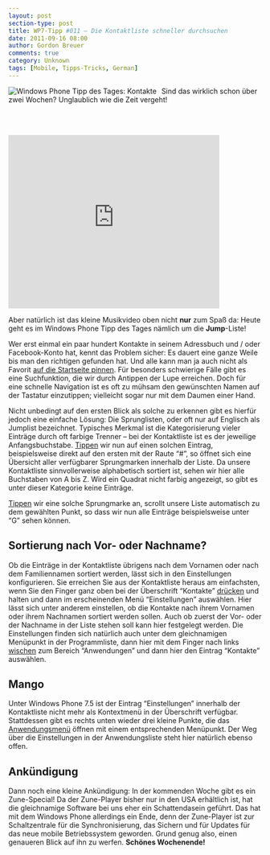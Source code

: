```yaml
---
layout: post
section-type: post
title: WP7-Tipp #011 – Die Kontaktliste schneller durchsuchen
date: 2011-09-16 08:00
author: Gordon Breuer
comments: true
category: Unknown
tags: [Mobile, Tipps-Tricks, German]
---
```

<p><img style="margin: 0px 10px 0px 0px; display: inline; float: left" title="" alt="Windows Phone Tipp des Tages: Kontakte" align="left" src="http://anheledirwp.blob.core.windows.net/wordpress/2011/09/kontakte.png" />Sind das wirklich schon über zwei Wochen? Unglaublich wie die Zeit vergeht!</p>  <br class="clear" />  <br />  <p><iframe height="345" src="http://www.youtube.com/embed/wlq0lYB3iSM" frameborder="0" width="420" allowfullscreen="allowfullscreen"></iframe></p>  <p>Aber natürlich ist das kleine Musikvideo oben nicht <strong>nur</strong> zum Spaß da: Heute geht es im Windows Phone Tipp des Tages nämlich um die <strong>Jump</strong>-Liste!</p>  <p>Wer erst einmal ein paar hundert Kontakte in seinem Adressbuch und / oder Facebook-Konto hat, kennt das Problem sicher: Es dauert eine ganze Weile bis man den richtigen gefunden hat. Und alle kann man ja auch nicht als Favorit <a href="/post/2011/09/13/WP7-Tipp-008-%E2%80%93-Kontakte-im-Schnellzugriff.aspx">auf die Startseite pinnen</a>. Für besonders schwierige Fälle gibt es eine Suchfunktion, die wir durch Antippen der Lupe erreichen. Doch für eine schnelle Navigation ist es oft zu mühsam den gewünschten Namen auf der Tastatur einzutippen; vielleicht sogar nur mit dem Daumen einer Hand.</p>  <p>Nicht unbedingt auf den ersten Blick als solche zu erkennen gibt es hierfür jedoch eine einfache Lösung: Die Sprunglisten, oder oft nur auf Englisch als Jumplist bezeichnet. Typisches Merkmal ist die Kategorisierung vieler Einträge durch oft farbige Trenner – bei der Kontaktliste ist es der jeweilige Anfangsbuchstabe. <a href="/post/2011/09/12/WP7-Tipp-007-%E2%80%93-Standard-Gesten.aspx">Tippen</a> wir nun auf einen solchen Eintrag, beispielsweise direkt auf den ersten mit der Raute “#”, so öffnet sich eine Übersicht aller verfügbarer Sprungmarken innerhalb der Liste. Da unsere Kontaktliste sinnvollerweise alphabetisch sortiert ist, sehen wir hier alle Buchstaben von A bis Z. Wird ein Quadrat nicht farbig angezeigt, so gibt es unter dieser Kategorie keine Einträge.</p>  <p><a href="/post/2011/09/12/WP7-Tipp-007-%E2%80%93-Standard-Gesten.aspx">Tippen</a> wir eine solche Sprungmarke an, scrollt unsere Liste automatisch zu dem gewählten Punkt, so dass wir nun alle Einträge beispielsweise unter “G” sehen können.</p>  <h2>Sortierung nach Vor- oder Nachname?</h2>  <p>Ob die Einträge in der Kontaktliste übrigens nach dem Vornamen oder nach dem Familiennamen sortiert werden, lässt sich in den Einstellungen konfigurieren. Sie erreichen Sie aus der Kontaktliste heraus am einfachsten, wenn Sie den Finger ganz oben bei der Überschrift “Kontakte” <a href="/post/2011/09/12/WP7-Tipp-007-%E2%80%93-Standard-Gesten.aspx">drücken</a> und halten und dann im erscheinenden Menü “Einstellungen” auswählen. Hier lässt sich unter anderem einstellen, ob die Kontakte nach ihrem Vornamen oder ihrem Nachnamen sortiert werden sollen. Auch ob zuerst der Vor- oder der Nachname in der Liste stehen soll kann hier festgelegt werden. Die Einstellungen finden sich natürlich auch unter dem gleichnamigen Menüpunkt in der Programmliste, dann hier mit dem Finger nach links <a href="/post/2011/09/12/WP7-Tipp-007-%E2%80%93-Standard-Gesten.aspx">wischen</a> zum Bereich “Anwendungen” und dann hier den Eintrag “Kontakte” auswählen.</p>  <h2>Mango</h2>  <p>Unter Windows Phone 7.5 ist der Eintrag “Einstellungen” innerhalb der Kontaktliste nicht mehr als Kontextmenü in der Überschrift verfügbar. Stattdessen gibt es rechts unten wieder drei kleine Punkte, die das <a href="/post/2011/09/05/WP7-Tipp-002-&ndash;-Das-Anwendungs-und-Kontextmenu.aspx">Anwendungsmenü</a> öffnen mit einem entsprechenden Menüpunkt. Der Weg über die Einstellungen in der Anwendungsliste steht hier natürlich ebenso offen.</p>  <h2>Ankündigung</h2>  <p>Dann noch eine kleine Ankündigung: In der kommenden Woche gibt es ein Zune-Special! Da der Zune-Player bisher nur in den USA erhältlich ist, hat die gleichnamige Software bei uns eher ein Schattendasein geführt. Das hat mit dem Windows Phone allerdings ein Ende, denn der Zune-Player ist zur Schaltzentrale für die Synchronisierung, das Sichern und für Updates für das neue mobile Betriebssystem geworden. Grund genug also, einen genaueren Blick auf ihn zu werfen. <strong>Schönes Wochenende!</strong></p>
